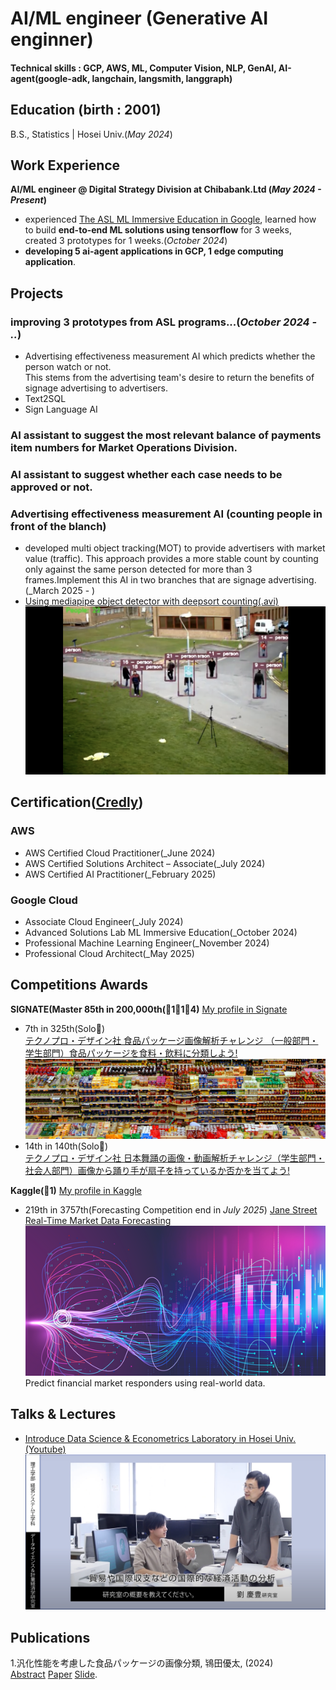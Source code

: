# AI/ML engineer (Generative AI enginner)

#### Technical skills : GCP, AWS, ML, Computer Vision, NLP, GenAI, AI-agent(google-adk, langchain, langsmith, langgraph)

## Education (birth : 2001)
B.S., Statistics | Hosei Univ.(_May 2024_)

## Work Experience
**AI/ML engineer @ Digital Strategy Division at Chibabank.Ltd (_May 2024 - Present_)**
- experienced [The ASL ML Immersive Education in Google]((https://cloud.google.com/customers/chiba-bank?hl=ja)), learned how to build **end-to-end ML solutions using tensorflow**  for 3 weeks, created 3 prototypes for 1 weeks.(_October 2024_)<br>
- **developing 5 ai-agent applications in GCP, 1 edge computing application**.

## Projects
### improving 3 prototypes from ASL programs...(_October 2024 - .._)
- Advertising effectiveness measurement AI which predicts whether the person watch or not.<br>
This stems from the advertising team's desire to return the benefits of signage advertising to advertisers.
- Text2SQL
- Sign Language AI
  
### AI assistant to suggest  the most relevant balance of payments item numbers for Market Operations Division.

### AI assistant to suggest whether each case needs to be approved or not.

### Advertising effectiveness measurement AI (counting people in front of the blanch)
- developed multi object tracking(MOT) to provide advertisers with market value (traffic). This approach provides a more stable count by counting only against the same person detected for more than 3 frames.Implement this AI in two branches that are signage advertising.(_March 2025 - )
- [Using mediapipe object detector with deepsort counting(.avi)](/assets/img/deepsort_counting.avi)
![deepsort_counting](/assets/img/deepsort_counting.png)

## Certification([Credly](https://www.credly.com/users/yuta-tokita))
### AWS
- AWS Certified Cloud Practitioner(_June 2024)<br>
- AWS Certified Solutions Architect – Associate(_July 2024)<br>
- AWS Certified AI Practitioner(_February 2025)<br>

### Google Cloud
- Associate Cloud Engineer(_July 2024)<br>
- Advanced Solutions Lab ML Immersive Education(_October 2024)<br>
- Professional Machine Learning Engineer(_November 2024)<br>
- Professional Cloud Architect(_May 2025)<br>


## Competitions Awards
**SIGNATE(Master 85th in 200,000th(🥇1🥈1🥉4)**
[My profile in Signate](https://signate.jp/users/84569)
- 7th in 325th(Solo🥇)<br>
[テクノプロ・デザイン社 食品パッケージ画像解析チャレンジ （一般部門・学生部門）食品パッケージを食料・飲料に分類しよう!](https://signate.jp/competitions/1106)
![comp1](/assets/img/tokita_compe.png)
- 14th in 140th(Solo🥈)<br>
[テクノプロ・デザイン社 日本舞踊の画像・動画解析チャレンジ（学生部門・社会人部門）画像から踊り手が扇子を持っているか否かを当てよう!](https://signate.jp/competitions/1506)


**Kaggle(🥉1)**
[My profile in Kaggle](https://www.kaggle.com/tok1t4)
- 219th in 3757th(Forecasting Competition end in _July 2025_)
[Jane Street Real-Time Market Data Forecasting](https://www.kaggle.com/competitions/jane-street-real-time-market-data-forecasting)<br>
![comp1](/assets/img/header.png)<br>
Predict financial market responders using real-world data.<br>

## Talks & Lectures
- [Introduce Data Science & Econometrics Laboratory in Hosei Univ.(Youtube)](https://www.youtube.com/watch?v=E-qVjWBCrug&t=257s)
![intro labs](/assets/img/intro_labs.png)<br>
  
## Publications
1.汎化性能を考慮した食品パッケージの画像分類, 鴇田優太, (2024)<br>
[Abstract](/assets/img/20X4110-0.pdf) [Paper](/assets/img/20X4110-1.pdf) [Slide](/assets/img/20X4110-2.pdf).
